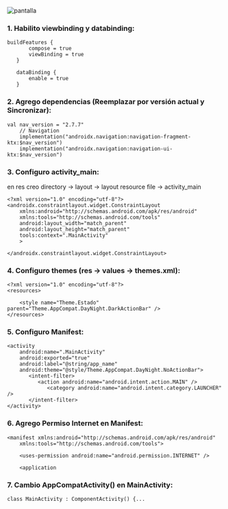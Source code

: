 ![pantalla](https://github.com/user-attachments/assets/8b5f9180-176e-4d78-af06-7c1ba50242f1)

### 1. Habilito viewbinding y databinding:

 ```
 buildFeatures {
        compose = true
        viewBinding = true
    }
    
    dataBinding {
        enable = true
    }
```

### 2. Agrego dependencias (Reemplazar por versión actual y Sincronizar):
```
val nav_version = "2.7.7"
    // Navigation
    implementation("androidx.navigation:navigation-fragment-ktx:$nav_version")
    implementation("androidx.navigation:navigation-ui-ktx:$nav_version")
```

### 3. Configuro activity_main:

en res 
creo directory -> layout -> layout resource file -> activity_main

```
<?xml version="1.0" encoding="utf-8"?>
<androidx.constraintlayout.widget.ConstraintLayout 
    xmlns:android="http://schemas.android.com/apk/res/android"
    xmlns:tools="http://schemas.android.com/tools"
    android:layout_width="match_parent"
    android:layout_height="match_parent"
    tools:context=".MainActivity"
    >

</androidx.constraintlayout.widget.ConstraintLayout>
```

### 4. Configuro themes (res -> values -> themes.xml):

```
<?xml version="1.0" encoding="utf-8"?>
<resources>

    <style name="Theme.Estado" parent="Theme.AppCompat.DayNight.DarkActionBar" />
</resources>
```

### 5. Configuro Manifest:

```
<activity
    android:name=".MainActivity"
    android:exported="true"
    android:label="@string/app_name"
    android:theme="@style/Theme.AppCompat.DayNight.NoActionBar">
       <intent-filter>
          <action android:name="android.intent.action.MAIN" />
             <category android:name="android.intent.category.LAUNCHER" />
       </intent-filter>
</activity>
```

### 6. Agrego Permiso Internet en Manifest:

```
<manifest xmlns:android="http://schemas.android.com/apk/res/android"
    xmlns:tools="http://schemas.android.com/tools">

    <uses-permission android:name="android.permission.INTERNET" />

    <application
```

### 7. Cambio AppCompatActivity() en MainActivity:

```
class MainActivity : ComponentActivity() {...
```
